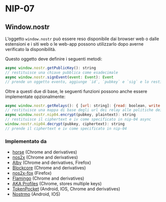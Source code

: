 # NIP-07
## Window.nostr
L’oggetto `window.nostr` può essere reso disponibile dai browser web o dalle estensioni e i siti web o le web-app possono utilizzarlo dopo averne verificato la disponibilità.

Questo oggetto deve definire i seguenti metodi:

```js
async window.nostr.getPublicKey(): string
// restituisce una chiave pubblica come esadecimale
async window.nostr.signEvent(event: Event): Event
// prende un oggetto evento, aggiunge `id`, `pubkey` e `sig` e lo restituisce
```
Oltre a questi due di base, le seguenti funzioni possono anche essere implementate opzionalmente:

```js
async window.nostr.getRelays(): { [url: string]: {read: boolean, write: boolean} }
// restituisce una mappa di base degli url dei relay alle politiche dei relay
async window.nostr.nip04.encrypt(pubkey, plaintext): string
// restituisce il ciphertext e iv come specificato in nip-04 async 
window.nostr.nip04.decrypt(pubkey, ciphertext): string
// prende il ciphertext e iv come specificato in nip-04
```
### Implementato da
- [horse](https://github.com/fiatjaf/horse) (Chrome and derivatives)
- [nos2x](https://github.com/fiatjaf/nos2x) (Chrome and derivatives)
- [Alby](https://getalby.com/) (Chrome and derivatives, Firefox)
- [Blockcore](https://www.blockcore.net/wallet) (Chrome and derivatives)
- [nos2x-fox](https://diegogurpegui.com/nos2x-fox/) (Firefox)
- [Flamingo](https://www.getflamingo.org/) (Chrome and derivatives)
- [AKA Profiles](https://github.com/neilck/aka-extension) (Chrome, stores multiple keys)
- [TokenPocket](https://www.tokenpocket.pro/) (Android, IOS, Chrome and derivatives)
- [Nostrmo](https://github.com/haorendashu/nostrmo_faq#download) (Android, IOS)